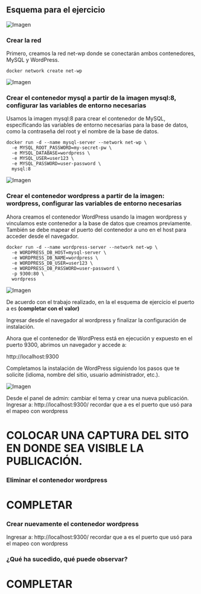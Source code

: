 ## Esquema para el ejercicio
![Imagen](img/esquema-ejercicio5.PNG)

### Crear la red

Primero, creamos la red net-wp donde se conectarán ambos contenedores, MySQL y WordPress.

```
docker network create net-wp
```

![Imagen](img/esquema-ejercicio5.png)


### Crear el contenedor mysql a partir de la imagen mysql:8, configurar las variables de entorno necesarias

Usamos la imagen mysql:8 para crear el contenedor de MySQL, especificando las variables de entorno necesarias para la base de datos, como la contraseña del root y el nombre de la base de datos.

```
docker run -d --name mysql-server --network net-wp \
  -e MYSQL_ROOT_PASSWORD=my-secret-pw \
  -e MYSQL_DATABASE=wordpress \
  -e MYSQL_USER=user123 \
  -e MYSQL_PASSWORD=user-password \
  mysql:8
```

![Imagen](img/esquema-ejercicio5.png)


### Crear el contenedor wordpress a partir de la imagen: wordpress, configurar las variables de entorno necesarias

Ahora creamos el contenedor WordPress usando la imagen wordpress y vinculamos este contenedor a la base de datos que creamos previamente. También se debe mapear el puerto del contenedor a uno en el host para acceder desde el navegador.

```
docker run -d --name wordpress-server --network net-wp \
  -e WORDPRESS_DB_HOST=mysql-server \
  -e WORDPRESS_DB_NAME=wordpress \
  -e WORDPRESS_DB_USER=user123 \
  -e WORDPRESS_DB_PASSWORD=user-password \
  -p 9300:80 \
  wordpress
```

![Imagen](img/esquema-ejercicio5.png)

De acuerdo con el trabajo realizado, en la el esquema de ejercicio el puerto a es **(completar con el valor)**

Ingresar desde el navegador al wordpress y finalizar la configuración de instalación.

Ahora que el contenedor de WordPress está en ejecución y expuesto en el puerto 9300, abrimos un navegador y accede a:

http://localhost:9300

Completamos la instalación de WordPress siguiendo los pasos que te solicite (idioma, nombre del sitio, usuario administrador, etc.).

![Imagen](img/esquema-ejercicio5.png)



Desde el panel de admin: cambiar el tema y crear una nueva publicación.
Ingresar a: http://localhost:9300/ 
recordar que a es el puerto que usó para el mapeo con wordpress
# COLOCAR UNA CAPTURA DEL SITO EN DONDE SEA VISIBLE LA PUBLICACIÓN.

### Eliminar el contenedor wordpress
# COMPLETAR

### Crear nuevamente el contenedor wordpress
Ingresar a: http://localhost:9300/ 
recordar que a es el puerto que usó para el mapeo con wordpress

### ¿Qué ha sucedido, qué puede observar?
# COMPLETAR





